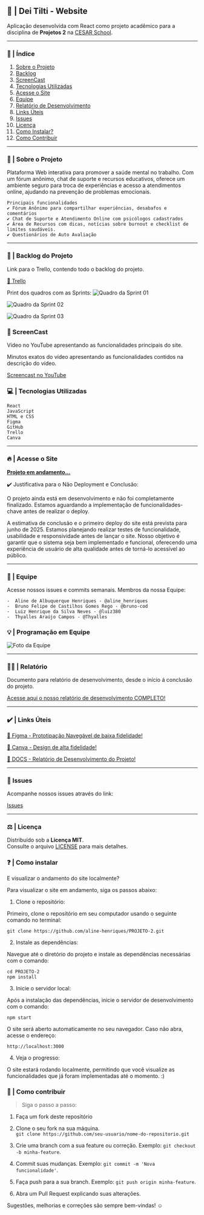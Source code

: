 ## 🧠 | Dei Tilti - Website

Aplicação desenvolvida com React como projeto acadêmico para a disciplina de **Projetos 2** na [CESAR School](https://www.cesar.school).

***

### 📑 | Índice

1. [Sobre o Projeto](#sobre-o-projeto)
2. [Backlog](#backlog-do-projeto)
3. [ScreenCast](#screencast)
4. [Tecnologias Utilizadas](#tecnologias-utilizadas)
6. [Acesse o Site](#acesse-o-site)
7. [Equipe](#equipe)
8. [Relatório de Desenvolvimento](#relatório)
9. [Links Úteis](#links-uteis)
10. [Issues](#Issues)
11. [Licença](#licença)
12. [Como Instalar?](#como-instalar)
13. [Como Contribuir](#como-contribuir)

*** 

### 📌 | Sobre o Projeto

Plataforma Web interativa para promover a saúde mental no trabalho. Com um fórum anônimo, chat de suporte e recursos educativos, oferece um ambiente seguro para troca de experiências e acesso a atendimentos online, ajudando na prevenção de problemas emocionais.

    Principais funcionalidades
    ✔️ Fórum Anônimo para compartilhar experiências, desabafos e comentários
    ✔️ Chat de Suporte e Atendimento Online com psicólogos cadastrados
    ✔️ Área de Recursos com dicas, notícias sobre burnout e checklist de limites saudáveis.
    ✔️ Questionários de Auto Avaliação
    
***

### 📑 | Backlog do Projeto

Link para o Trello, contendo todo o backlog do projeto.

[🔗 Trello](https://trello.com/b/FODA84Ao/lorem-ipsons)

Print dos quadros com as Sprints:
![Quadro da Sprint 01](./src/assets/img/QUADROS-TRELLO.jpg)

![Quadro da Sprint 02](./src/assets/img/QUADROS-TRELLO(2).jpg)

![Quadro da Sprint 03](./src/assets/img/QUADROS-TRELLO(3).jpg)


### 🎥 ScreenCast

Vídeo no YouTube apresentando as funcionalidades principais do site.

Minutos exatos do vídeo apresentando as funcionalidades contidos na descrição do vídeo.

[Screencast no YouTube](https://youtu.be/AYptshBXO7Q?si=)


### 💻 | Tecnologias Utilizadas

    React 
    JavaScript
    HTML e CSS
    Figma
    GitHub
    Trello
    Canva

*** 

### 🔥 | Acesse o Site

[**Projeto em andamento...**](https://link-do-site.com)

✔️ Justificativa para o Não Deployment e Conclusão:

O projeto ainda está em desenvolvimento e não foi completamente finalizado. Estamos aguardando a implementação de funcionalidades-chave antes de realizar o deploy. 

A estimativa de conclusão e o primeiro deploy do site está prevista para junho de 2025. Estamos planejando realizar testes de funcionalidade, usabilidade e responsividade antes de lançar o site. Nosso objetivo é garantir que o sistema seja bem implementado e funcional, oferecendo uma experiência de usuário de alta qualidade antes de torná-lo acessível ao público.

*** 

### 👥 | Equipe

Acesse nossos issues e commits semanais.
Membros da nossa Equipe:

    -  Aline de Albuquerque Henriques - @aline_henriques
    -  Bruno Felipe de Castilhos Gomes Rego - @bruno-cod
    -  Luiz Henrique da Silva Neves - @luiz380
    -  Thyalles Araújo Campos - @Thyalles


### 💡 | Programação em Equipe

![Foto da Equipe](./src/assets/img/Prog-em-Par.jpeg)

*** 

### ✍🏻 | Relatório
   
Documento para relatório de desenvolvimento, desde o início á conclusão do projeto.

[Acesse aqui o nosso relatório de desenvolvimento COMPLETO!](https://docs.google.com/document/d/180YaCEbCrv_3SM8Rb_zrdJ8bSbknzEjNVU1qo71WdYM/edit?usp=drivesdk)

***

### ✔️ | Links Úteis

[🔗 Figma - Prototipação Navegável de baixa fidelidade!](https://www.figma.com/proto/v8qSHsqxcSn1YCFe0em4Wb/Dei-Tilti?node-id=118-50&p=f&t=6jSx9w5MhOaIrp9Y-1&scaling=min-zoom&content-scaling=fixed&page-id=0%3A1&starting-point-node-id=118%3A50)

[🔗 Canva - Design de alta fidelidade!](https://www.canva.com/design/DAGkIDK7g_c/iggZQvdKgD6SRUxeE1mv3A/edit?utm_content=DAGkIDK7g_c&utm_campaign=designshare&utm_medium=link2&utm_source=sharebuttonv)

[🔗 DOCS - Relatório de Desenvolvimento do Projeto!](https://docs.google.com/document/d/180YaCEbCrv_3SM8Rb_zrdJ8bSbknzEjNVU1qo71WdYM/edit)

*** 

### 📌 Issues 

Acompanhe nossos issues através do link: 

[Issues](https://github.com/aline-henriques/PROJETO-2/issues)

*** 

### ⚖️ | Licença

Distribuído sob a **Licença MIT**.  
Consulte o arquivo [LICENSE](LICENSE) para mais detalhes.


### ❓ | Como instalar

E visualizar o andamento do site localmente?

Para visualizar o site em andamento, siga os passos abaixo:
        
1. Clone o repositório:

Primeiro, clone o repositório em seu computador usando o seguinte comando no terminal:
    
    git clone https://github.com/aline-henriques/PROJETO-2.git

2. Instale as dependências:

Navegue até o diretório do projeto e instale as dependências necessárias com o comando:
    
    cd PROJETO-2
    npm install

3. Inicie o servidor local:

Após a instalação das dependências, inicie o servidor de desenvolvimento com o comando:
    
    npm start

O site será aberto automaticamente no seu navegador. Caso não abra, acesse o endereço:
    
    http://localhost:3000

4. Veja o progresso:

O site estará rodando localmente, permitindo que você visualize as funcionalidades que já foram implementadas até o momento. :)


### 🤝 | Como contribuir

> Siga o passo a passo: 

1. Faça um fork deste repositório

2. Clone o seu fork na sua máquina.  
   `git clone https://github.com/seu-usuario/nome-do-repositorio.git`

3. Crie uma branch com a sua feature ou correção. Exemplo: `git checkout -b minha-feature`.

5. Commit suas mudanças. Exemplo: `git commit -m 'Nova funcionalidade'`.

6. Faça push para a sua branch. Exemplo: `git push origin minha-feature`.

9. Abra um Pull Request explicando suas alterações.

Sugestões, melhorias e correções são sempre bem-vindas! ☺
